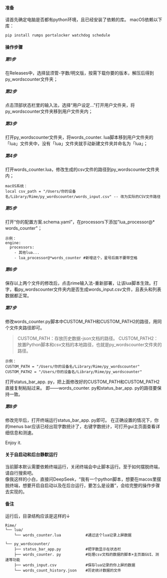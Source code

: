 #### 准备
请首先确定电脑是否都有python环境，且已经安装了依赖的库。
macOS依赖以下库：
```
pip install rumps portalocker watchdog schedule
```

#### 操作步骤
##### 第1步
在Releases中，选择鼠须管-字数/明文版，按需下载你要的版本，解压后得到py_wordscounter文件夹；
##### 第2步
点击顶部状态栏里的输入法，选择“用户设定…”打开用户文件夹，将py_wordscounter文件夹移到用户文件夹内；
##### 第3步
打开py_wordscounter文件夹，将words_counter. lua脚本移到用户文件夹的「lua」文件夹中，没有「lua」文件夹就手动新建文件夹并命名为「lua」；
##### 第4步
打开words_counter.lua，修改生成的csv文件的路径到py_wordscounter文件夹内；
```
macOS系统：
local csv_path = "/Users/你的设备名/Library/Rime/py_wordscounter/words_input.csv" -- 改为实际的CSV文件路径
```

##### 第5步
打开“你的配置方案.schema.yaml”，在processors下添加"lua_processor@* words_counter"；
```
示例：
engine:
  processors:
    - 其他lua...   
    - lua_processor@*words_counter #新增这个，星号后面不要带空格
```

##### 第6步
保存以上两个文件的修改后，点击rime输入法-重新部署，让该lua脚本生效。打字，看py_wordscounter文件夹内是否生成words_input.csv文件，且表头和列表数据都正常。
##### 第7步
修改words_counter.py脚本中CUSTOM_PATH和CUSTOM_PATH2的路径，用同个文件夹路径即可。
> CUSTOM_PATH：存放历史数据-json文档的路径。
> CUSTOM_PATH2：放置Python脚本和csv文档的本地路径，也就是py_wordscounter文件夹的路径。

```
示例：
CUSTOM_PATH = "/Users/你的设备名/Library/Rime/py_wordscounter"
CUSTOM_PATH2 = "/Users/你的设备名/Library/Rime/py_wordscounter"
```
打开status_bar_app. py，把上面修改好的CUSTOM_PATH和CUSTOM_PATH2直接复制粘贴过来。
即——words_counter. py和status_bar_app. py的路径要保持一致。

##### 第8步
修改完毕后，打开终端运行status_bar_app. py即可。
在正确设置的情况下，你的menus bar应该已经出现字数统计了，右键字数统计，可打开gui主页面查看详细信息和测速。

Enjoy it.

#### 关于自启动和后台静默运行
当前脚本默认需要依赖终端运行，关闭终端会中止脚本运行。至于如何摆脱终端，请自行搜索吧。  
像我这样的小白，直接问DeepSeek，“我有一个python脚本，想要在macos里摆脱终端，想要开启自启动以及在后台运行，要怎么是设置”，会给完整的操作步骤去实现的。

#### 备注
运行后，目录结构应该是这样的↓
```
Rime/
└── lua/
	└── words_counter.lua           #通过这个lua记录上屏数据
	
└── py_wordscounter/
    ├── status_bar_app.py           #把字数显示在状态栏
    ├── words_counter. py           #处理csv文档的数据的脚本+主页面GUI、测速等功能
    ├── words_input.csv             #保存lua记录的你上屏的数据
    └── words_count_history.json    #历史统计数据的文件
```